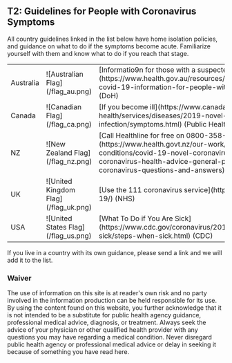 ## T2: Guidelines for People with Coronavirus Symptoms

All country guidelines linked in the list below have home isolation policies, and guidance on what to do if the symptoms become acute. Familiarize yourself with them and know what to do if you reach that stage.

<table style="width:100%">
    <tr>
        <td>Australia</td>
        <td>![Australian Flag](/flag_au.png)</td>
        <td>[Informatio9n for those with a suspected case](https://www.health.gov.au/resources/publications/coronavirus-covid-19-information-for-people-with-a-suspected-case) (DoH)</td>
    </tr>
    <tr>
        <td>Canada</td>
        <td>![Canadian Flag](/flag_ca.png)</td>
        <td>[If you become ill](https://www.canada.ca/en/public-health/services/diseases/2019-novel-coronavirus-infection/symptoms.html) (Public Health Canada)</td>
    </tr>
    <tr>
        <td>NZ</td>
        <td>![New Zealand Flag](/flag_nz.png)</td>
        <td>[Call Healthline for free on 0800-358-5453](https://www.health.govt.nz/our-work/diseases-and-conditions/covid-19-novel-coronavirus/covid-19-novel-coronavirus-health-advice-general-public/covid-19-novel-coronavirus-questions-and-answers) (MoH)</td>
    </tr>
    <tr>
        <td>UK</td>
        <td>![United Kingdom Flag](/flag_uk.png)</td>
        <td>[Use the 111 coronavirus service](https://111.nhs.uk/covid-19/) (NHS)</td>
    </tr>
    <tr>
        <td>USA</td>
        <td>![United States Flag](/flag_us.png)</td>
        <td>[What To Do if You Are Sick](https://www.cdc.gov/coronavirus/2019-ncov/if-you-are-sick/steps-when-sick.html) (CDC)</td>
    </tr>
</table>

If you live in a country with its own guidance, please send a link and we will add it to the list.

### Waiver

The use of information on this site is at reader's own risk and no party involved in the information production can be held responsible for its use. By using the content found on this website, you further acknowledge that it is not intended to be a substitute for public health agency guidance, professional medical advice, diagnosis, or treatment. Always seek the advice of your physician or other qualified health provider with any questions you may have regarding a medical condition. Never disregard public health agency or professional medical advice or delay in seeking it because of something you have read here.
